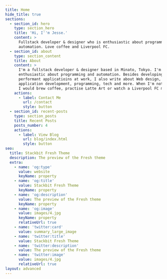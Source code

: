 ```yaml
---
title: Home
hide_title: true
sections:
  - section_id: hero
    type: section_hero
    title: 'Hi, I''m Jesse.'
    content: >
      Fullstack developer & designer who is enthusiastic about programming and
      automation. Love coffee and Liverpool FC.
  - section_id: about
    type: section_content
    title: About
    content: >
      I'm a fullstack developer & designer based in Minato, Tokyo. I'm
      enthusiastic about programming and automation. Besides developing highly
      performant applicatioins at work, I also write about Web design, Web
      application development, programming, tech and more. When I'm not working,
      I would brew coffee, practise Latte Art or watch a Liverpool FC match.
    actions:
      - label: Contact Me
        url: /contact
        style: button
  - section_id: recent-posts
    type: section_posts
    title: Recent Posts
    posts_number: 4
    actions:
      - label: View Blog
        url: blog/index.html
        style: button
seo:
  title: Stackbit Fresh Theme
  description: The preview of the Fresh theme
  extra:
    - name: 'og:type'
      value: website
      keyName: property
    - name: 'og:title'
      value: Stackbit Fresh Theme
      keyName: property
    - name: 'og:description'
      value: The preview of the Fresh theme
      keyName: property
    - name: 'og:image'
      value: images/4.jpg
      keyName: property
      relativeUrl: true
    - name: 'twitter:card'
      value: summary_large_image
    - name: 'twitter:title'
      value: Stackbit Fresh Theme
    - name: 'twitter:description'
      value: The preview of the Fresh theme
    - name: 'twitter:image'
      value: images/4.jpg
      relativeUrl: true
layout: advanced
---
```

